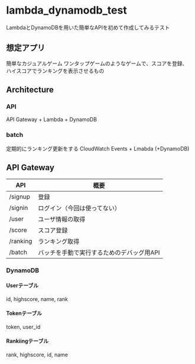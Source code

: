 # lambda_dynamodb_test
LambdaとDynamoDBを用いた簡単なAPIを初めて作成してみるテスト


## 想定アプリ
簡単なカジュアルゲーム
ワンタップゲームのようなゲームで、スコアを登録、ハイスコアでランキングを表示させるもの

## Architecture
### API
API Gateway + Lambda + DynamoDB

### batch
定期的にランキング更新をする
CloudWatch Events + Lmabda (+DynamoDB)


## API Gateway

|API|概要|
|---|---|
|/signup|登録|
|/signin|ログイン（今回は使ってない）|
|/user|ユーザ情報の取得|
|/score|スコア登録|
|/ranking|ランキング取得|
|/batch|バッチを手動で実行するためのデバッグ用API|


### DynamoDB

#### Userテーブル
id, highscore, name, rank

#### Tokenテーブル
token, user_id

#### Rankiingテーブル
rank, highscore, id, name

